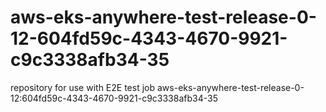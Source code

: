 # aws-eks-anywhere-test-release-0-12-604fd59c-4343-4670-9921-c9c3338afb34-35
repository for use with E2E test job aws-eks-anywhere-test-release-0-12:604fd59c-4343-4670-9921-c9c3338afb34-35
